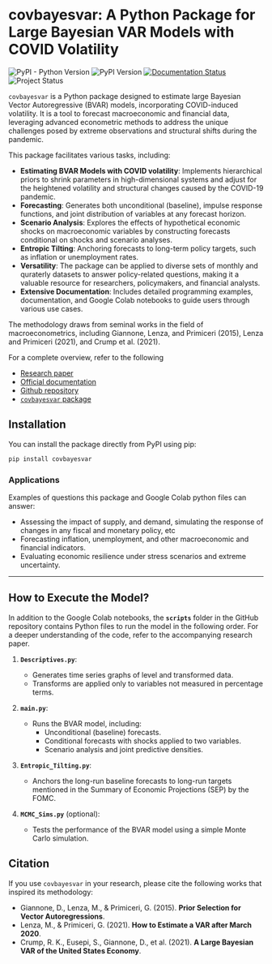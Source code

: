 # covbayesvar: A Python Package for Large Bayesian VAR Models with COVID Volatility


![PyPI - Python Version](https://img.shields.io/pypi/pyversions/covbayesvar)
![PyPI Version](https://img.shields.io/pypi/v/covbayesvar)
[![Documentation Status](https://readthedocs.org/projects/large-bvar-with-covid-volatility/badge/?version=latest)](https://large-bvar-with-covid-volatility.readthedocs.io/en/latest/?badge=latest)
![Project Status](https://img.shields.io/badge/status-active-brightgreen)



`covbayesvar` is a Python package designed to estimate large Bayesian Vector Autoregressive (BVAR) models, incorporating COVID-induced volatility. 
It is a tool to forecast macroeconomic and financial data, leveraging advanced econometric methods to address 
the unique challenges posed by extreme observations and structural shifts during the pandemic. 

This package facilitates various tasks, including:
- **Estimating BVAR Models with COVID volatility**: Implements hierarchical priors to shrink parameters in high-dimensional systems and adjust for the heightened volatility and structural changes caused by the COVID-19 pandemic.
- **Forecasting**: Generates both unconditional (baseline), impulse response functions, and joint distribution of variables at any forecast horizon.
- **Scenario Analysis**: Explores the effects of hypothetical economic shocks on macroeconomic variables by constructing forecasts conditional on shocks and scenario analyses.
- **Entropic Tilting**: Anchoring forecasts to long-term policy targets, such as inflation or unemployment rates.
- **Versatility**: The package can be applied to diverse sets of monthly and quraterly datasets to answer policy-related questions, making it a valuable resource for researchers, policymakers, and financial analysts.
- **Extensive Documentation**: Includes detailed programming examples, documentation, and Google Colab notebooks to guide users through various use cases.


The methodology draws from seminal works in the field of macroeconometrics, including Giannone, Lenza, and Primiceri (2015), Lenza and Primiceri (2021), and Crump et al. (2021).


For a complete overview, refer to the following
- [Research paper](https://drive.google.com/drive/folders/1tKcULsaeg_ch-nMa-kWJ9D2VPIsYazwV)
- [Official documentation](https://large-bvar-with-covid-volatility.readthedocs.io/en/latest/large_bvar.html#module-covbayesvar.large_bvar)
- [Github repository](https://github.com/joshi27s/Large-BVAR-with-Covid-Volatility/tree/main?tab=readme-ov-file)
- [`covbayesvar` package](https://pypi.org/project/covbayesvar/)

## Installation

You can install the package directly from PyPI using pip:

```bash
pip install covbayesvar
```

### Applications

Examples of questions this package and Google Colab python files can answer:
- Assessing the impact of supply, and demand, simulating the response of changes in any fiscal and monetary policy, etc
- Forecasting inflation, unemployment, and other macroeconomic and financial indicators.
- Evaluating economic resilience under stress scenarios and extreme uncertainty.

---

## How to Execute the Model?

In addition to the Google Colab notebooks, the **`scripts`** folder in the GitHub repository contains Python files to run the model in the following order. For a deeper understanding of the code, refer to the accompanying research paper.

1. **`Descriptives.py`**:
   - Generates time series graphs of level and transformed data.
   - Transforms are applied only to variables not measured in percentage terms.

2. **`main.py`**:
   - Runs the BVAR model, including:
     - Unconditional (baseline) forecasts.
     - Conditional forecasts with shocks applied to two variables.
     - Scenario analysis and joint predictive densities.

3. **`Entropic_Tilting.py`**:
   - Anchors the long-run baseline forecasts to long-run targets mentioned in the Summary of Economic Projections (SEP) by the FOMC.

4. **`MCMC_Sims.py`** (optional):
   - Tests the performance of the BVAR model using a simple Monte Carlo simulation.


## Citation

If you use `covbayesvar` in your research, please cite the following works that inspired its methodology:

- Giannone, D., Lenza, M., & Primiceri, G. (2015). **Prior Selection for Vector Autoregressions**.
- Lenza, M., & Primiceri, G. (2021). **How to Estimate a VAR after March 2020**.
- Crump, R. K., Eusepi, S., Giannone, D., et al. (2021). **A Large Bayesian VAR of the United States Economy**.

